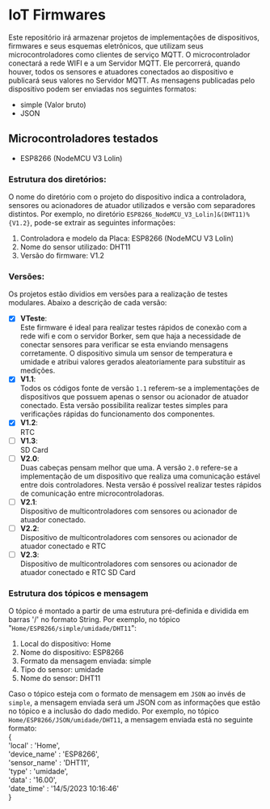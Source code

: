 # IoT Firmwares
Este repositório irá armazenar projetos de implementações de dispositivos, firmwares e seus esquemas eletrônicos, que utilizam seus microcontroladores como clientes de serviço MQTT.
O microcontrolador conectará a rede WIFI e a um Servidor MQTT. Ele percorrerá, quando houver, todos os sensores e atuadores conectados ao dispositivo e publicará seus valores no Servidor MQTT.
As mensagens publicadas pelo dispositivo podem ser enviadas nos seguintes formatos:
* simple (Valor bruto)
* JSON

## Microcontroladores testados
* ESP8266 (NodeMCU V3 Lolin)

### Estrutura dos diretórios:
O nome do diretório com o projeto do dispositivo indica a controladora, sensores ou acionadores de atuador utilizados e versão com separadores distintos. Por exemplo, no diretório ```ESP8266_NodeMCU_V3_Lolin]&(DHT11)%{V1.2}```, pode-se extrair as seguintes informações:
1. Controladora e modelo da Placa: ESP8266 (NodeMCU V3 Lolin)
2. Nome do sensor utilizado: DHT11
3. Versão do firmware: V1.2

### Versões: 
Os projetos estão dividios em versões para a realização de testes modulares. Abaixo a descrição de cada versão:
- [x] **VTeste**: <br />
Este firmware é ideal para realizar testes rápidos de conexão com a rede wifi e com o servidor Borker, sem que haja a necessidade de conectar sensores para verificar se esta enviando mensagens corretamente.
O dispositivo simula um sensor de temperatura e umidade e atribui valores gerados aleatoriamente para substituir as medições.
- [x] **V1.1**: <br />
Todos os códigos fonte de versão ```1.1``` referem-se a implementações de dispositivos que possuem apenas o sensor ou acionador de atuador conectado.
Esta versão possibilita realizar testes simples para verificações rápidas do funcionamento dos componentes.
- [x] **V1.2**: <br />
RTC
- [ ] **V1.3**: <br />
SD Card
- [ ] **V2.0**: <br />
Duas cabeças pensam melhor que uma. A versão ```2.0``` refere-se a implementação de um dispositivo que realiza uma comunicação estável entre dois controladores. 
Nesta versão é possível realizar testes rápidos de comunicação entre microcontroladoras.
- [ ] **V2.1**: <br />
Dispositivo de multicontroladores com sensores ou acionador de atuador conectado.
- [ ] **V2.2**: <br />
Dispositivo de multicontroladores com sensores ou acionador de atuador conectado e RTC
- [ ] **V2.3**: <br />
Dispositivo de multicontroladores com sensores ou acionador de atuador conectado e RTC SD Card
	
### Estrutura dos tópicos e mensagem
O tópico é montado a partir de uma estrutura pré-definida e dividida em barras '/' no formato String. Por exemplo, no tópico "```Home/ESP8266/simple/umidade/DHT11```":
1. Local do dispositivo: Home
2. Nome do dispositivo: ESP8266
3. Formato da mensagem enviada: simple
4. Tipo do sensor: umidade
5. Nome do sensor: DHT11

Caso o tópico esteja com o formato de mensagem em ```JSON``` ao invés de ```simple```, a mensagem enviada será um JSON com as informações que estão no tópico e a inclusão do dado medido. 
Por exemplo, no tópico ```Home/ESP8266/JSON/umidade/DHT11```, a mensagem enviada está no seguinte formato:
<br />
{	<br />
	'local' : 'Home',  <br />
	'device_name' : 'ESP8266',  <br />
	'sensor_name' : 'DHT11',  <br />
	'type' : 'umidade',  <br />
	'data' : '16.00',  <br />
	'date_time' : '14/5/2023 10:16:46' <br />
}	<br />

